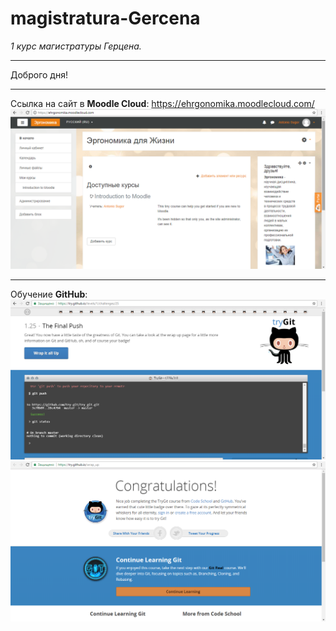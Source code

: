 # magistratura-Gercena
*1 курс магистратуры Герцена.*
***
Доброго дня!
***
Ссылка на сайт в **Moodle Cloud**: https://ehrgonomika.moodlecloud.com/
![ehrgonomika](https://github.com/555Anton/magistratura-Gercena/blob/master/moodlecloud.com.1.png)
***
Обучение **GitHub**:
![обучение github.1.png](https://github.com/555Anton/magistratura-Gercena/blob/master/%D0%BE%D0%B1%D1%83%D1%87%D0%B5%D0%BD%D0%B8%D0%B5%20github1.png)
![обучение github.1.1.png](https://github.com/555Anton/magistratura-Gercena/blob/master/%D0%BE%D0%B1%D1%83%D1%87%D0%B5%D0%BD%D0%B8%D0%B5%20github1.1.png)
